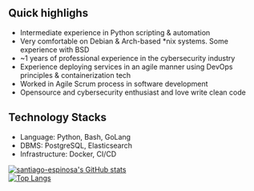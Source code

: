 ## Quick highlighs

- Intermediate experience in Python scripting & automation
- Very comfortable on Debian & Arch-based \*nix systems. Some experience with BSD
- ~1 years of professional experience in the cybersecurity industry
- Experience deploying services in an agile manner using DevOps principles & containerization tech
- Worked in Agile Scrum process in software development
- Opensource and cybersecurity enthusiast and love write clean code

## Technology Stacks

- Language: Python, Bash, GoLang
- DBMS: PostgreSQL, Elasticsearch
- Infrastructure: Docker, CI/CD


[![santiago-espinosa's GitHub stats](https://github-readme-stats.vercel.app/api?username=santiago-mooser&show_icons=true&theme=radical)](https://github.com/santiago-mooser?tab=repositories)\
[![Top Langs](https://github-readme-stats.vercel.app/api/top-langs/?username=santiago-mooser&theme=radical)](https://github.com/santiago-mooser?tab=repositories)
